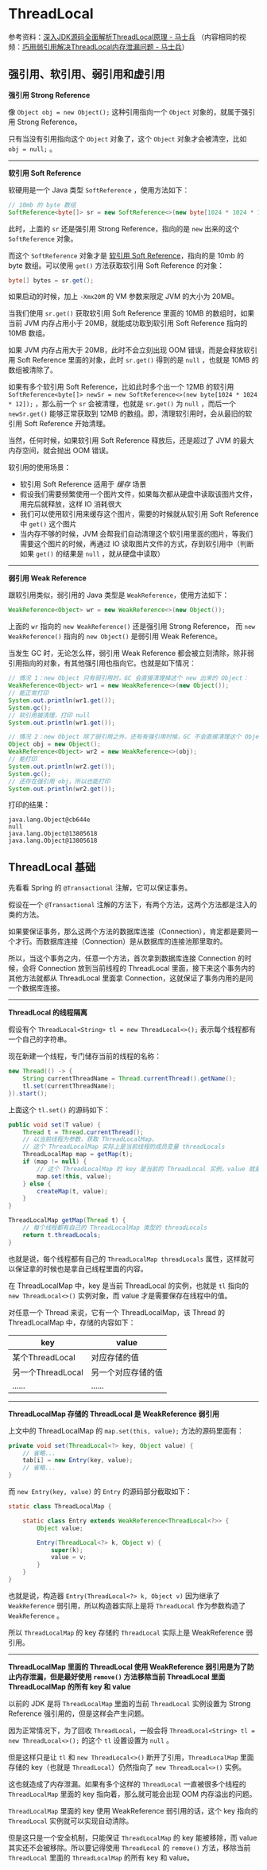 # ThreadLocal 

参考资料：[深入JDK源码全面解析ThreadLocal原理 - 马士兵](https://www.bilibili.com/video/BV1ZY4y1P799) （内容相同的视频：[巧用弱引用解决ThreadLocal内存泄漏问题 - 马士兵](https://www.bilibili.com/video/BV19H4y1U7Jc/)）

## 强引用、软引用、弱引用和虚引用

**强引用 Strong Reference**

像 `Object obj = new Object();` 这种引用指向一个 `Object` 对象的，就属于强引用 Strong Reference。

只有当没有引用指向这个 `Object` 对象了，这个 `Object` 对象才会被清空，比如 `obj = null;` 。

---

**软引用 Soft Reference**

软硬用是一个 Java 类型 `SoftReference` ，使用方法如下：

```java
// 10mb 的 byte 数组
SoftReference<byte[]> sr = new SoftReference<>(new byte[1024 * 1024 * 10]);
```

此时，上面的 `sr` 还是强引用 Strong Reference，指向的是 `new` 出来的这个 `SoftReference` 对象。

而这个 `SoftReference` 对象才是 <u>软引用 Soft Reference</u>，指向的是 10mb 的 byte 数组。可以使用 `get()` 方法获取软引用 Soft Reference 的对象：

```java
byte[] bytes = sr.get();
```

如果启动的时候，加上 `-Xmx20M` 的 VM 参数来限定 JVM 的大小为 20MB。

当我们使用 `sr.get()` 获取软引用 Soft Reference 里面的 10MB 的数组时，如果当前 JVM 内存占用小于 20MB，就能成功取到软引用 Soft Reference 指向的 10MB 数组。

如果 JVM 内存占用大于 20MB，此时不会立刻出现 OOM 错误，而是会释放软引用 Soft Reference 里面的对象，此时 `sr.get()` 得到的是 `null` ，也就是 10MB 的数组被清除了。

如果有多个软引用 Soft Reference，比如此时多个出一个 12MB 的软引用 `SoftReference<byte[]> newSr = new SoftReference<>(new byte[1024 * 1024 * 12]);` ，那么前一个 `sr` 会被清理，也就是 `sr.get()` 为 `null` ，而后一个 `newSr.get()` 能够正常获取到 12MB 的数组。即，清理软引用时，会从最旧的软引用 Soft Reference 开始清理。

当然，任何时候，如果软引用 Soft Reference 释放后，还是超过了 JVM 的最大内存空间，就会抛出 OOM 错误。

软引用的使用场景：

- 软引用 Soft Reference 适用于 *缓存* 场景
- 假设我们需要频繁使用一个图片文件，如果每次都从硬盘中读取该图片文件，用完后就释放，这样 IO 消耗很大
- 我们可以使用软引用来缓存这个图片，需要的时候就从软引用 Soft Reference 中 `get()` 这个图片
- 当内存不够的时候，JVM 会帮我们自动清理这个软引用里面的图片，等我们需要这个图片的时候，再通过 IO 读取图片文件的方式，存到软引用中（判断如果 `get()` 的结果是 `null` ，就从硬盘中读取）

---

**弱引用 Weak Reference**

跟软引用类似，弱引用的 Java 类型是 `WeakReference`，使用方法如下：

```java
WeakReference<Object> wr = new WeakReference<>(new Object());
```

上面的 `wr` 指向的 `new WeakReference()` 还是强引用 Strong Reference， 而 `new WeakReference()` 指向的 `new Object()` 是弱引用 Weak Reference。

当发生 GC 时，无论怎么样，弱引用 Weak Reference 都会被立刻清除，除非弱引用指向的对象，有其他强引用也指向它。也就是如下情况：

```java
// 情况 1：new Object 只有弱引用时，GC 会直接清理掉这个 new 出来的 Object：
WeakReference<Object> wr1 = new WeakReference<>(new Object());
// 能正常打印
System.out.println(wr1.get());
System.gc();
// 软引用被清理，打印 null
System.out.println(wr1.get());

// 情况 2：new Object 除了弱引用之外，还有有强引用时候，GC 不会直接清理这个 Object
Object obj = new Object();
WeakReference<Object> wr2 = new WeakReference<>(obj);
// 能打印
System.out.println(wr2.get());
System.gc();
// 还存在强引用 obj，所以也能打印
System.out.println(wr2.get());
```

打印的结果：

```
java.lang.Object@cb644e
null
java.lang.Object@13805618
java.lang.Object@13805618
```

## ThreadLocal 基础

先看看 Spring 的 `@Transactional` 注解，它可以保证事务。

假设在一个 `@Transactional` 注解的方法下，有两个方法，这两个方法都是注入的类的方法。

如果要保证事务，那么这两个方法的数据库连接（Connection），肯定都是要同一个才行。而数据库连接（Connection）是从数据库的连接池那里取的。

所以，当这个事务之内，任意一个方法，首次拿到数据库连接 Connection 的时候，会将 Connection 放到当前线程的 ThreadLocal 里面，接下来这个事务内的其他方法就都从 ThreadLocal 里面拿 Connection，这就保证了事务内用的是同一个数据库连接。

---

**ThreadLocal 的线程隔离**

假设有个 `ThreadLocal<String> tl = new ThreadLocal<>();` 表示每个线程都有一个自己的字符串。

现在新建一个线程，专门储存当前的线程的名称：

```java
new Thread(() -> {
    String currentThreadName = Thread.currentThread().getName();
    tl.set(currentThreadName);
}).start();
```

上面这个 `tl.set()` 的源码如下：

```java
public void set(T value) {
    Thread t = Thread.currentThread();
    // 以当前线程为参数，获取 ThreadLocalMap，
    // 这个 ThreadLocalMap 实际上是当前线程的成员变量 threadLocals
    ThreadLocalMap map = getMap(t);
    if (map != null) {
        // 这个 ThreadLocalMap 的 key 是当前的 ThreadLocal 实例，value 就是需要存储的值
        map.set(this, value);
    } else {
        createMap(t, value);
    }
}

ThreadLocalMap getMap(Thread t) {
    // 每个线程都有自己的 ThreadLocalMap 类型的 threadLocals
    return t.threadLocals;
}
```

也就是说，每个线程都有自己的 `ThreadLocalMap threadLocals` 属性，这样就可以保证拿的时候也是拿自己线程里面的内容。

在 ThreadLocalMap 中，key 是当前 ThreadLocal 的实例，也就是 `tl` 指向的 `new ThreadLocal<>()` 实例对象，而 value 才是需要保存在线程中的值。

对任意一个 Thread 来说，它有一个 ThreadLocalMap，该 Thread 的 ThreadLocalMap 中，存储的内容如下：

| key | value |
| ---- | ---- |
| 某个ThreadLocal | 对应存储的值 |
| 另一个ThreadLocal | 另一个对应存储的值 |
| ...... | ...... |

---

**ThreadLocalMap 存储的 ThreadLocal 是 WeakReference 弱引用**

上文中的 ThreadLocalMap 的 `map.set(this, value);` 方法的源码里面有：

```java
private void set(ThreadLocal<?> key, Object value) {
    // 省略...
    tab[i] = new Entry(key, value);
    // 省略...
}
```

而 `new Entry(key, value)` 的 `Entry` 的源码部分截取如下：

```java
static class ThreadLocalMap {

    static class Entry extends WeakReference<ThreadLocal<?>> {
        Object value;

        Entry(ThreadLocal<?> k, Object v) {
            super(k);
            value = v;
        }
    }
}
```

也就是说，构造器 `Entry(ThreadLocal<?> k, Object v)` 因为继承了 `WeakReference` 弱引用，所以构造器实际上是将 `ThreadLocal` 作为参数构造了 `WeakReference` 。

所以 `ThreadLocalMap` 的 key 存储的 `ThreadLocal` 实际上是 WeakReference 弱引用。

---

**ThreadLocalMap 里面的 ThreadLocal 使用 WeakReference 弱引用是为了防止内存泄漏，但是最好使用 `remove()` 方法移除当前 ThreadLocal 里面 ThreadLocalMap 的所有 key 和 value**

以前的 JDK 是将 `ThreadLocalMap` 里面的当前 `ThreadLocal` 实例设置为 Strong Reference 强引用的，但是这样会产生问题。

因为正常情况下，为了回收 `ThreadLocal`，一般会将 `ThreadLocal<String> tl = new ThreadLocal<>();` 的这个 `tl` 设置设置为 `null` 。

但是这样只是让 `tl` 和 `new ThreadLocal<>()` 断开了引用，`ThreadLocalMap` 里面存储的 key（也就是 `ThreadLocal`）仍然指向了 `new ThreadLocal<>()` 实例。

这也就造成了内存泄漏。如果有多个这样的 `ThreadLocal` 一直被很多个线程的 `ThreadLocalMap` 里面的 key 指向着，那么就可能会出现 OOM 内存溢出的问题。

`ThreadLocalMap` 里面的 key 使用 WeakReference 弱引用的话，这个 key 指向的 `ThreadLocal` 实例就可以实现自动清除。

但是这只是一个安全机制，只能保证 `ThreadLocalMap` 的 key 能被移除，而 value 其实还不会被移除。所以要记得使用 `ThreadLocal` 的 `remove()` 方法，移除当前 `ThreadLocal` 里面的 `ThreadLocalMap` 的所有 key 和 value。

